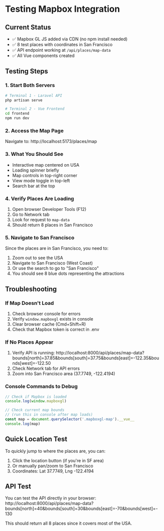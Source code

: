 # Testing Mapbox Integration

## Current Status
- ✅ Mapbox GL JS added via CDN (no npm install needed)
- ✅ 8 test places with coordinates in San Francisco
- ✅ API endpoint working at `/api/places/map-data`
- ✅ All Vue components created

## Testing Steps

### 1. Start Both Servers
```bash
# Terminal 1 - Laravel API
php artisan serve

# Terminal 2 - Vue Frontend
cd frontend
npm run dev
```

### 2. Access the Map Page
Navigate to: http://localhost:5173/places/map

### 3. What You Should See
- Interactive map centered on USA
- Loading spinner briefly
- Map controls in top-right corner
- View mode toggle in top-left
- Search bar at the top

### 4. Verify Places Are Loading
1. Open browser Developer Tools (F12)
2. Go to Network tab
3. Look for request to `map-data`
4. Should return 8 places in San Francisco

### 5. Navigate to San Francisco
Since the places are in San Francisco, you need to:
1. Zoom out to see the USA
2. Navigate to San Francisco (West Coast)
3. Or use the search to go to "San Francisco"
4. You should see 8 blue dots representing the attractions

## Troubleshooting

### If Map Doesn't Load
1. Check browser console for errors
2. Verify `window.mapboxgl` exists in console
3. Clear browser cache (Cmd+Shift+R)
4. Check that Mapbox token is correct in .env

### If No Places Appear
1. Verify API is running: http://localhost:8000/api/places/map-data?bounds[north]=37.85&bounds[south]=37.75&bounds[east]=-122.35&bounds[west]=-122.50
2. Check Network tab for API errors
3. Zoom into San Francisco area (37.7749, -122.4194)

### Console Commands to Debug
```javascript
// Check if Mapbox is loaded
console.log(window.mapboxgl)

// Check current map bounds
// (run this in console after map loads)
const map = document.querySelector('.mapboxgl-map').__vue__
console.log(map)
```

## Quick Location Test
To quickly jump to where the places are, you can:
1. Click the location button (if you're in SF area)
2. Or manually pan/zoom to San Francisco
3. Coordinates: Lat 37.7749, Lng -122.4194

## API Test
You can test the API directly in your browser:
http://localhost:8000/api/places/map-data?bounds[north]=40&bounds[south]=30&bounds[east]=-70&bounds[west]=-130

This should return all 8 places since it covers most of the USA.